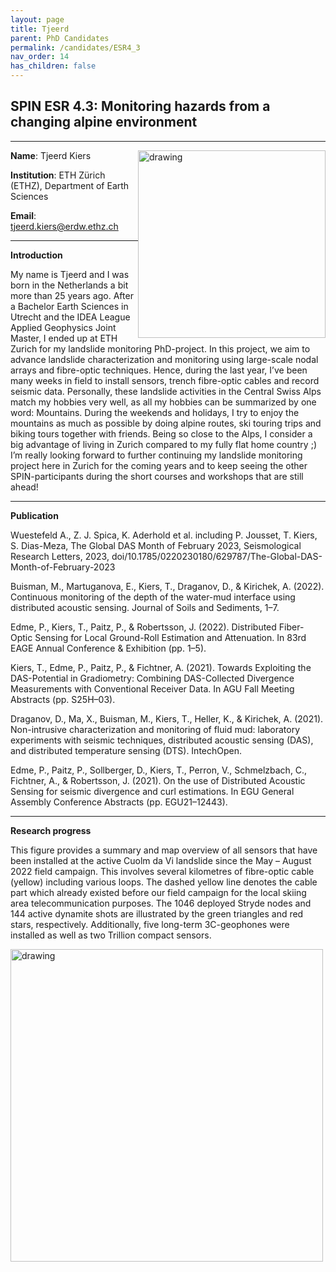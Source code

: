 ```yaml
---
layout: page
title: Tjeerd
parent: PhD Candidates
permalink: /candidates/ESR4_3
nav_order: 14
has_children: false
---
```


## SPIN ESR 4.3: Monitoring hazards from a changing alpine environment

---
__Name__: Tjeerd Kiers         <img src="/candidates/files/esr4_3.jpg" alt="drawing" width="300" style="float:right"/>

__Institution__: ETH Zürich (ETHZ), Department of Earth Sciences

__Email__: tjeerd.kiers@erdw.ethz.ch

---
__Introduction__

My name is Tjeerd and I was born in the Netherlands a bit more than 25 years ago. 
After a Bachelor Earth Sciences in Utrecht and the IDEA League Applied Geophysics Joint Master, I ended up at ETH Zurich for my landslide monitoring PhD-project.  In this project, we aim to advance landslide characterization and monitoring using large-scale nodal arrays and fibre-optic techniques. Hence, during the last year, I’ve been many weeks in field to install sensors, trench fibre-optic cables and record seismic data. 
Personally, these landslide activities in the Central Swiss Alps match my hobbies very well, as all my hobbies can be summarized by one word: Mountains. During the weekends and holidays, I try to enjoy the mountains as much as possible by doing alpine routes, ski touring trips and biking tours together with friends. Being so close to the Alps, I consider a big advantage of living in Zurich compared to my fully flat home country ;)
I’m really looking forward to further continuing my landslide monitoring project here in Zurich for the coming years and to keep seeing the other SPIN-participants during the short courses and workshops that are still ahead! 


---
__Publication__

Wuestefeld A., Z. J. Spica, K. Aderhold et al. including P. Jousset, T. Kiers, S. Dias-Meza, The Global DAS Month of February 2023, Seismological Research Letters, 2023, doi/10.1785/0220230180/629787/The-Global-DAS-Month-of-February-2023

Buisman, M., Martuganova, E., Kiers, T., Draganov, D., & Kirichek, A. (2022). Continuous monitoring of the depth of the water-mud interface using distributed acoustic sensing. Journal of Soils and Sediments, 1–7.

Edme, P., Kiers, T., Paitz, P., & Robertsson, J. (2022). Distributed Fiber-Optic Sensing for Local Ground-Roll Estimation and Attenuation. In 83rd EAGE Annual Conference & Exhibition (pp. 1–5).

Kiers, T., Edme, P., Paitz, P., & Fichtner, A. (2021). Towards Exploiting the DAS-Potential in Gradiometry: Combining DAS-Collected Divergence Measurements with Conventional Receiver Data. In AGU Fall Meeting Abstracts (pp. S25H–03).

Draganov, D., Ma, X., Buisman, M., Kiers, T., Heller, K., & Kirichek, A. (2021). Non-intrusive characterization and monitoring of fluid mud: laboratory experiments with seismic techniques, distributed acoustic sensing (DAS), and distributed temperature sensing (DTS). IntechOpen.

Edme, P., Paitz, P., Sollberger, D., Kiers, T., Perron, V., Schmelzbach, C., Fichtner, A., & Robertsson, J. (2021). On the use of Distributed Acoustic Sensing for seismic divergence and curl estimations. In EGU General Assembly Conference Abstracts (pp. EGU21–12443).



---
__Research progress__

This figure provides a summary and map overview of all sensors that have been installed at the active Cuolm da Vi landslide since the May – August 2022 field campaign. This involves several kilometres of fibre-optic cable (yellow) including various loops. The dashed yellow line denotes the cable part which already existed before our field campaign for the local skiing area telecommunication purposes. The 1046 deployed Stryde nodes and 144 active dynamite shots are illustrated by the green triangles and red stars, respectively. Additionally, five long-term 3C-geophones were installed as well as two Trillion compact sensors.

<img src="/candidates/files/esr4_3_1.jpg" alt="drawing" width="500" style="float:left"/>




